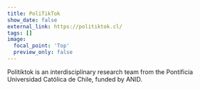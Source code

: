 ```yaml
---
title: PoliTikTok
show_date: false
external_link: https://politiktok.cl/
tags: []
image:
  focal_point: 'Top'
  preview_only: false
---
```

Politiktok is an interdisciplinary research team from the Pontificia Universidad Católica de Chile, funded by ANID.
